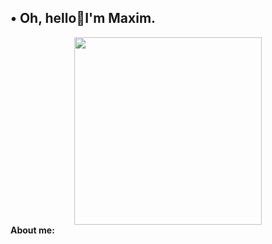 ## • Oh, hello👋I'm Maxim.
<div id="header" align="center">
  <img src="https://i.imgur.com/4SdB78W.gif" width="300" height="300"/>
</div>
<div>
<b>About me:</b>
</div>
<!--
**Kiselyaka/Kiselyaka** is a ✨ _special_ ✨ repository because its `README.md` (this file) appears on your GitHub profile.

Here are some ideas to get you started:

- 🔭 I’m currently working on ...
- 🌱 I’m currently learning ...
- 👯 I’m looking to collaborate on ...
- 🤔 I’m looking for help with ...
- 💬 Ask me about ...
- 📫 How to reach me: ...
- 😄 Pronouns: ...
- ⚡ Fun fact: ...
-->
